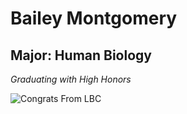 # Bailey Montgomery

## Major: Human Biology

*Graduating with High Honors*

<img class="markdownImage" src="./markdownAssetPath/Congrats-from-LBC.png" alt="Congrats From LBC"/>
